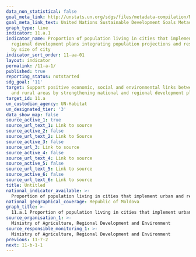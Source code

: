 ```yaml
---
data_non_statistical: false
goal_meta_link: http://unstats.un.org/sdgs/files/metadata-compilation/Metadata-Goal-11.pdf
goal_meta_link_text: United Nations Sustainable Development Goals Metadata (pdf 2066kB)
graph_type: line
indicator: 11.a.1
indicator_name: Proportion of population living in cities that implement urban and
  regional development plans integrating population projections and resource needs,
  by size of city
indicator_sort_order: 11-aa-01
layout: indicator
permalink: /11-a-1/
published: true
reporting_status: notstarted
sdg_goal: '11'
target: Support positive economic, social and environmental links between urban, peri-urban
  and rural areas by strengthening national and regional development planning
target_id: 11.a
un_custodian_agency: UN-Habitat
un_designated_tier: '3'
data_show_map: false
source_active_1: true
source_url_text_1: Link to source
source_active_2: false
source_url_text_2: Link to Source
source_active_3: false
source_url_3: Link to source
source_active_4: false
source_url_text_4: Link to source
source_active_5: false
source_url_text_5: Link to source
source_active_6: false
source_url_text_6: Link to source
title: Untitled
national_indicator_available: >-
  Proportion of population living in cities that implement urban and regional development plans integrating population projections and resource needs
national_geographical_coverage: Republic of Moldova
graph_title: >-
  11.a.1 Proportion of population living in cities that implement urban and regional development plans integrating population projections and resource needs 
source_organisation_1: >-
  Ministry of Agriculture, Regional Development and Environment
source_responsible_monitoring_1: >-
  Ministry of Agriculture, Regional Development and Environment
previous: 11-7-2
next: 11-b-1-1
---
```

